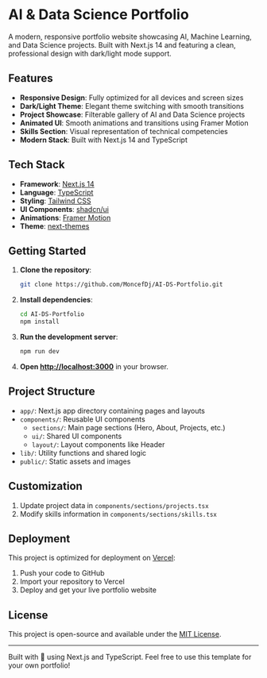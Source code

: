 # AI & Data Science Portfolio

A modern, responsive portfolio website showcasing AI, Machine Learning, and Data Science projects. Built with Next.js 14 and featuring a clean, professional design with dark/light mode support.

## Features

- **Responsive Design**: Fully optimized for all devices and screen sizes
- **Dark/Light Theme**: Elegant theme switching with smooth transitions
- **Project Showcase**: Filterable gallery of AI and Data Science projects
- **Animated UI**: Smooth animations and transitions using Framer Motion
- **Skills Section**: Visual representation of technical competencies
- **Modern Stack**: Built with Next.js 14 and TypeScript

## Tech Stack

- **Framework**: [Next.js 14](https://nextjs.org/)
- **Language**: [TypeScript](https://www.typescriptlang.org/)
- **Styling**: [Tailwind CSS](https://tailwindcss.com/)
- **UI Components**: [shadcn/ui](https://ui.shadcn.com/)
- **Animations**: [Framer Motion](https://www.framer.com/motion/)
- **Theme**: [next-themes](https://github.com/pacocoursey/next-themes)

## Getting Started

1. **Clone the repository**:
   ```bash
   git clone https://github.com/MoncefDj/AI-DS-Portfolio.git
   ```

2. **Install dependencies**:
   ```bash
   cd AI-DS-Portfolio
   npm install
   ```

3. **Run the development server**:
   ```bash
   npm run dev
   ```

4. **Open [http://localhost:3000](http://localhost:3000)** in your browser.

## Project Structure

- `app/`: Next.js app directory containing pages and layouts
- `components/`: Reusable UI components
  - `sections/`: Main page sections (Hero, About, Projects, etc.)
  - `ui/`: Shared UI components
  - `layout/`: Layout components like Header
- `lib/`: Utility functions and shared logic
- `public/`: Static assets and images

## Customization

1. Update project data in `components/sections/projects.tsx`
2. Modify skills information in `components/sections/skills.tsx`

## Deployment

This project is optimized for deployment on [Vercel](https://vercel.com/):

1. Push your code to GitHub
2. Import your repository to Vercel
3. Deploy and get your live portfolio website

## License

This project is open-source and available under the [MIT License](LICENSE).

---

Built with 💙 using Next.js and TypeScript. Feel free to use this template for your own portfolio!